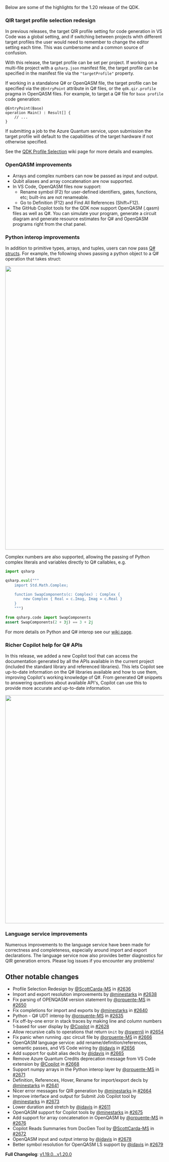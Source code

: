 Below are some of the highlights for the 1.20 release of the QDK.

### QIR target profile selection redesign

In previous releases, the target QIR profile setting for code generation in VS Code was a global setting, and if switching between projects whth different target profiles the user would need to remember to change the editor setting each time. This was cumbersome and a common source of confusion.

With this release, the target profile can be set per project. If working on a multi-file project with a `qsharp.json` manifest file, the target profile can be specified in the manifest file via the `"targetProfile"` property.

If working in a standalone Q# or OpenQASM file, the target profile can be specified via the `@EntryPoint` attribute in Q# files, or the `qdk.qir.profile` pragma in OpenQASM files. For example, to target a Q# file for `base profile` code generation:

```qsharp
@EntryPoint(Base)
operation Main() : Result[] {
    // ...
}
```

If submitting a job to the Azure Quantum service, upon submission the target profile will default to the capabilities of the target hardware if not otherwise specified.

See the [QDK Profile Selection](https://github.com/microsoft/qsharp/wiki/QDK-Profile-Selection) wiki page for more details and examples.

### OpenQASM improvements

- Arrays and complex numbers can now be passed as input and output.
- Qubit aliases and array concatenation are now supported.
- In VS Code, OpenQASM files now support:
  - Rename symbol (F2) for user-defined identifiers, gates, functions, etc; built-ins are not renameable.
  - Go to Definition (F12) and Find All References (Shift+F12).
- The GitHub Copilot tools for the QDK now support OpenQASM (.qasm) files as well as Q#. You can simulate your program, generate a circuit diagram and generate resource estimates for Q# and OpenQASM programs right from the chat panel.

### Python interop improvements

In addition to primitive types, arrays, and tuples, users can now pass [Q# structs](https://github.com/microsoft/qsharp/wiki/Q%23-Structs). For example, the following shows passing a python object to a Q# operation that takes struct:

<img width="899" src="https://github.com/user-attachments/assets/b711a19e-3814-44bc-9df7-cefca2830609" />

Complex numbers are also supported, allowing the passing of Python complex literals and variables directly to Q# callables, e.g.

```python
import qsharp

qsharp.eval("""
    import Std.Math.Complex;

    function SwapComponents(c: Complex) : Complex {
        new Complex { Real = c.Imag, Imag = c.Real }
    }
    """)

from qsharp.code import SwapComponents
assert SwapComponents(2 + 3j) == 3 + 2j
```

For more details on Python and Q# interop see our [wiki page](https://github.com/microsoft/qsharp/wiki/Invoking-Q%23-callables-from-Python).

### Richer Copilot help for Q# APIs

In this release, we added a new Copilot tool that can access the documentation generated by all the APIs available in the current project (included the standard library and referenced libraries). This lets Copilot see up-to-date information on the Q# libraries available and how to use them, improving Copilot's working knowledge of Q#. From generated Q# snippets to answering questions about available API's, Copilot can use this to provide more accurate and up-to-date information.

<img width="723" src="https://github.com/user-attachments/assets/005cf3f5-7364-4ef4-ac00-b558d2d953c8" />

### Language service improvements

Numerous improvements to the language service have been made for correctness and completeness, especially around import and export declarations. The language service now also provides better diagnostics for QIR generation errors. Please log issues if you encounter any problems!

## Other notable changes

- Profile Selection Redesign by [@ScottCarda-MS](https://github.com/ScottCarda-MS) in [#2636](https://github.com/microsoft/qsharp/pull/2636)
- Import and export resolution improvements by [@minestarks](https://github.com/minestarks) in [#2638](https://github.com/microsoft/qsharp/pull/2638)
- Fix parsing of OPENQASM version statement by [@orpuente-MS](https://github.com/orpuente-MS) in [#2650](https://github.com/microsoft/qsharp/pull/2650)
- Fix completions for import and exports by [@minestarks](https://github.com/minestarks) in [#2640](https://github.com/microsoft/qsharp/pull/2640)
- Python - Q# UDT interop by [@orpuente-MS](https://github.com/orpuente-MS) in [#2635](https://github.com/microsoft/qsharp/pull/2635)
- Fix off-by-one error in stack traces by making line and column numbers 1-based for user display by [@Copilot](https://github.com/Copilot) in [#2628](https://github.com/microsoft/qsharp/pull/2628)
- Allow recursive calls to operations that return `Unit` by [@swernli](https://github.com/swernli) in [#2654](https://github.com/microsoft/qsharp/pull/2654)
- Fix panic when running .qsc circuit file by [@orpuente-MS](https://github.com/orpuente-MS) in [#2666](https://github.com/microsoft/qsharp/pull/2666)
- OpenQASM language service: add rename/definition/references, semantic passes, and VS Code wiring by [@idavis](https://github.com/idavis) in [#2656](https://github.com/microsoft/qsharp/pull/2656)
- Add support for qubit alias decls by [@idavis](https://github.com/idavis) in [#2665](https://github.com/microsoft/qsharp/pull/2665)
- Remove Azure Quantum Credits deprecation message from VS Code extension by [@Copilot](https://github.com/Copilot) in [#2668](https://github.com/microsoft/qsharp/pull/2668)
- Support numpy arrays in the Python interop layer by [@orpuente-MS](https://github.com/orpuente-MS) in [#2671](https://github.com/microsoft/qsharp/pull/2671)
- Definition, References, Hover, Rename for import/export decls by [@minestarks](https://github.com/minestarks) in [#2641](https://github.com/microsoft/qsharp/pull/2641)
- Nicer error messages for QIR generation by [@minestarks](https://github.com/minestarks) in [#2664](https://github.com/microsoft/qsharp/pull/2664)
- Improve interface and output for Submit Job Copilot tool by [@minestarks](https://github.com/minestarks) in [#2673](https://github.com/microsoft/qsharp/pull/2673)
- Lower duration and stretch by [@idavis](https://github.com/idavis) in [#2611](https://github.com/microsoft/qsharp/pull/2611)
- OpenQASM support for Copilot tools by [@minestarks](https://github.com/minestarks) in [#2675](https://github.com/microsoft/qsharp/pull/2675)
- Add support for array concatenation in OpenQASM by [@orpuente-MS](https://github.com/orpuente-MS) in [#2676](https://github.com/microsoft/qsharp/pull/2676)
- Copilot Reads Summaries from DocGen Tool by [@ScottCarda-MS](https://github.com/ScottCarda-MS) in [#2672](https://github.com/microsoft/qsharp/pull/2672)
- OpenQASM input and output interop by [@idavis](https://github.com/idavis) in [#2678](https://github.com/microsoft/qsharp/pull/2678)
- Better symbol resolution for OpenQASM LS support by [@idavis](https://github.com/idavis) in [#2679](https://github.com/microsoft/qsharp/pull/2679)

**Full Changelog**: [v1.19.0...v1.20.0](https://github.com/microsoft/qsharp/compare/v1.19.0...v1.20.0)
